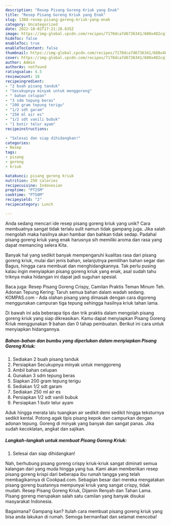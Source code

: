 ```yaml
---
description: "Resep Pisang Goreng Kriuk yang Enak"
title: "Resep Pisang Goreng Kriuk yang Enak"
slug: 1388-resep-pisang-goreng-kriuk-yang-enak
category: Uncategorized
date: 2022-10-02T17:21:28.635Z
image: https://img-global.cpcdn.com/recipes/7170dca7d6736341/680x482cq70/pisang-goreng-kriuk-foto-resep-utama.jpg
hideToc: false
enableToc: true
enableTocContent: false
thumbnail: https://img-global.cpcdn.com/recipes/7170dca7d6736341/680x482cq70/pisang-goreng-kriuk-foto-resep-utama.jpg
cover: https://img-global.cpcdn.com/recipes/7170dca7d6736341/680x482cq70/pisang-goreng-kriuk-foto-resep-utama.jpg
author: Admin
authorAv: notfound
ratingvalue: 4.5
reviewcount: 18
recipeingredient:
- "2 buah pisang tanduk"
- "Secukupnya minyak untuk menggoreng"
- " bahan celupan"
- "3 sdm tepung beras"
- "200 gram tepung terigu"
- "1/2 sdt garam"
- "250 ml air es"
- "1/2 sdt vanili bubuk"
- "1 butir telur ayam"
recipeinstructions:

- "Selesai dan siap dihidangkan!"
categories:
- Resep
tags:
- pisang
- goreng
- kriuk

katakunci: pisang goreng kriuk 
nutrition: 250 calories
recipecuisine: Indonesian
preptime: "PT25M"
cooktime: "PT50M"
recipeyield: "2"
recipecategory: Lunch

---
```





Anda sedang mencari ide resep pisang goreng kriuk yang unik? Cara membuatnya sangat tidak terlalu sulit namun tidak gampang juga. Jika salah mengolah maka hasilnya akan hambar dan bahkan tidak sedap. Padahal pisang goreng kriuk yang enak harusnya sih memiliki aroma dan rasa yang dapat memancing selera Kita.





Banyak hal yang sedikit banyak mempengaruhi kualitas rasa dari pisang goreng kriuk, mulai dari jenis bahan, selanjutnya pemilihan bahan segar dan Bagus, hingga cara membuat dan menghidangkannya. Tak perlu pusing kalau ingin menyiapkan pisang goreng kriuk yang enak,      asal sudah tahu triknya maka hidangan ini dapat jadi suguhan spesial.














Baca juga: Resep Pisang Goreng Crispy, Camilan Praktis Teman Minum Teh. Adonan Tepung Kering: Taruh semua bahan dalam wadah sedang. KOMPAS.com - Ada olahan pisang yang dimasak dengan cara digoreng menggunakan campuran tiga tepung sehingga hasilnya kriuk tahan lama.






Di bawah ini ada beberapa tips dan trik praktis dalam mengolah pisang goreng kriuk yang siap dikreasikan. Kamu dapat menyiapkan Pisang Goreng Kriuk menggunakan 9 bahan dan 0 tahap pembuatan. Berikut ini cara untuk menyiapkan hidangannya.

<!--inarticleads1-->

##### Bahan-bahan dan bumbu yang diperlukan dalam menyiapkan Pisang Goreng Kriuk:

1. Sediakan 2 buah pisang tanduk
1. Persiapkan Secukupnya minyak untuk menggoreng
1. Ambil  bahan celupan
1. Gunakan 3 sdm tepung beras
1. Siapkan 200 gram tepung terigu
1. Sediakan 1/2 sdt garam
1. Sediakan 250 ml air es
1. Persiapkan 1/2 sdt vanili bubuk
1. Persiapkan 1 butir telur ayam


Aduk hingga merata lalu tuangkan air sedikit demi sedikit hingga teksturnya sedikit kental. Potong agak tipis pisang kepok dan campurkan dengan adonan tepung. Goreng di minyak yang banyak dan sangat panas. Jika sudah kecoklatan, angkat dan sajikan. 

<!--inarticleads2-->

##### Langkah-langkah untuk membuat Pisang Goreng Kriuk:


1. Selesai dan siap dihidangkan!

Nah, berhubung pisang goreng crispy kriuk-kriuk sangat diminati semua kalangan dari yang muda hingga yang tua. Kami akan memberikan resep pisang goreng krispi dari beberapa ibu rumah tangga yang telah membagikannya di Cookpad.com. Sebagian besar dari mereka mengatakan pisang goreng buatannya mempunyai kriuk yang sangat crispy, tidak mudah. Resep Pisang Goreng Kriuk, Dijamin Renyah dan Tahan Lama. Pisang goreng merupakan salah satu camilan yang banyak disukai masyarakat Indonesia. 

Bagaimana? Gampang kan? Itulah cara membuat pisang goreng kriuk yang bisa anda lakukan di rumah. Semoga bermanfaat dan selamat mencoba!

